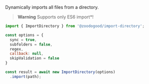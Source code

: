 
Dynamically imports all files from a directory.
> **Warning**
> Supports only ES6 import*!
```js
import { ImportDirectory } from '@zoodogood/import-directory';

const options = {
  sync = true,
  subfolders = false,
  regex,
  callback: null,
  skipValidation = false
}

const result = await new ImportDirectory(options)
  .import(path);
```
